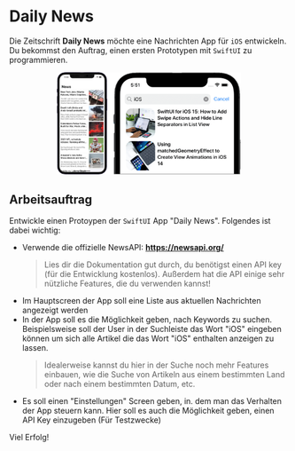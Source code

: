 # Daily News
Die Zeitschrift **Daily News** möchte eine Nachrichten App für `iOS` entwickeln. Du bekommst den Auftrag, einen ersten Prototypen mit `SwiftUI` zu programmieren.

<p align="center">
    <img src="img/pic.png" width="66%">
</p>

## Arbeitsauftrag
Entwickle einen Protoypen der `SwiftUI` App "Daily News". Folgendes ist dabei wichtig:
- Verwende die offizielle NewsAPI: **https://newsapi.org/**
  > Lies dir die Dokumentation gut durch, du benötigst einen API key (für die Entwicklung kostenlos). Außerdem hat die API einige sehr nützliche Features, die du verwenden kannst!
- Im Hauptscreen der App soll eine Liste aus aktuellen Nachrichten angezeigt werden
- In der App soll es die Möglichkeit geben, nach Keywords zu suchen. Beispielsweise soll der User in der Suchleiste das Wort "iOS" eingeben können um sich alle Artikel die das Wort "iOS" enthalten anzeigen zu lassen.  
  > Idealerweise kannst du hier in der Suche noch mehr Features einbauen, wie die Suche von Artikeln aus einem bestimmten Land oder nach einem bestimmten Datum, etc.
- Es soll einen "Einstellungen" Screen geben, in. dem man das Verhalten der App steuern kann. Hier soll es auch die Möglichkeit geben, einen API Key einzugeben (Für Testzwecke)

Viel Erfolg!
